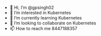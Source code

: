 - 👋 Hi, I’m @gpsingh02
- 👀 I’m interested in Kubernetes
- 🌱 I’m currently learning Kubernetes
- 💞️ I’m looking to collaborate on Kubernetes
- 📫 How to reach me 8447188357

<!---
gpsingh02/gpsingh02 is a ✨ special ✨ repository because its `README.md` (this file) appears on your GitHub profile.
You can click the Preview link to take a look at your changes.
--->
